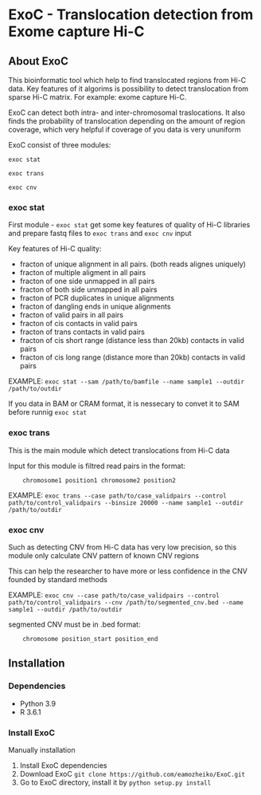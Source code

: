 # ExoC - Translocation detection from Exome capture Hi-C

## About ExoC

This bioinformatic tool which help to find translocated regions from Hi-C data.
Key features of it algorims is possibility to detect translocation from sparse Hi-C matrix. For example: exome capture Hi-C.

ExoC can detect both intra- and inter-chromosomal traslocations. It also finds the probability of translocation depending on the amount of region coverage, which very helpful if coverage of you data is very ununiform

ExoC consist of three modules:
```
exoc stat

exoc trans

exoc cnv
```

### exoc stat

First module - ```exoc stat``` get some key features of quality of Hi-C libraries and prepare fastq files to ```exoc trans``` and ```exoc cnv``` input

Key features of Hi-C quality:

- fracton of unique alignment in all pairs. (both reads alignes uniquely)
- fracton of multiple aligment in all pairs
- fracton of one side unmapped in all pairs
- fracton of both side unmapped in all pairs
- fracton of PCR duplicates in unique alignments
- fracton of dangling ends in unique alignments
- fracton of valid pairs in all pairs
- fracton of cis contacts in valid pairs
- fracton of trans contacts in valid pairs
- fracton of cis short range (distance less than 20kb) contacts in valid pairs
- fracton of cis long range (distance more than 20kb) contacts in valid pairs

EXAMPLE: ```exoc stat --sam /path/to/bamfile --name sample1 --outdir /path/to/outdir```

If you data in BAM or CRAM format, it is nessecary to convet it to SAM before runnig ```exoc stat```

### exoc trans

This is the main module which detect translocations from Hi-C data

Input for this module is filtred read pairs in the format:

```
    chromosome1 position1 chromosome2 position2
```

EXAMPLE: ```exoc trans --case path/to/case_validpairs --control path/to/control_validpairs --binsize 20000 --name sample1 --outdir /path/to/outdir```

### exoc cnv

Such as detecting CNV from Hi-C data has very low precision, so this module only calculate CNV pattern of known CNV regions

This can help the researcher to have more or less confidence in the CNV founded by standard methods 

EXAMPLE: ```exoc cnv --case path/to/case_validpairs --control path/to/control_validpairs --cnv /path/to/segmented_cnv.bed --name sample1 --outdir /path/to/outdir```

segmented CNV must be in .bed format:

```
    chromosome position_start position_end
```

## Installation

### Dependencies

- Python 3.9
- R 3.6.1

### Install ExoC
Manually installation 

1. Install ExoC dependencies
2. Download ExoC ```git clone https://github.com/eamozheiko/ExoC.git```
3. Go to ExoC directory, install it by ```python setup.py install```






